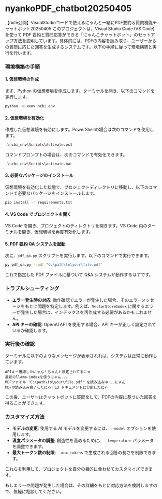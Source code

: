 # nyankoPDF_chatbot20250405
【note公開】VisualStudioコードで使えるにゃんと一緒にPDF要約＆質問機能チャットボット20250405
このプロジェクトは、Visual Studio Code (VS Code) を使って PDF 要約と質問応答ができる「にゃんこチャットボット」のセットアップ方法を説明しています。具体的には、PDFの内容を読み取り、ユーザーからの質問に応じた回答を生成するシステムです。以下の手順に従って環境構築と実行を行います。

### 環境構築の手順

#### 1. 仮想環境の作成
まず、Python の仮想環境を作成します。ターミナルを開き、以下のコマンドを実行します。

```bash
python -m venv ncbi_env
```

#### 2. 仮想環境を有効化
作成した仮想環境を有効にします。PowerShellの場合は次のコマンドを使用します。

```bash
.\ncbi_env\Scripts\Activate.ps1
```

コマンドプロンプトの場合は、次のコマンドで有効化できます。

```bash
.\ncbi_env\Scripts\activate.bat
```

#### 3. 必要なパッケージのインストール
仮想環境を有効化した状態で、プロジェクトディレクトリに移動し、以下のコマンドで必要なパッケージをインストールします。

```bash
pip install -r requirements.txt
```

#### 4. VS Code でプロジェクトを開く
VS Code を開き、プロジェクトのディレクトリを開きます。VS Code 内のターミナルを開き、仮想環境を再度有効化します。

#### 5. PDF 要約 QA システムを起動
次に、`pdf_qa.py` スクリプトを実行します。以下のコマンドで実行できます。

```bash
py pdf_qa.py --pdf "C:\path\to\your\file.pdf"
```

これで指定した PDF ファイルに基づいて Q&A システムが動作するはずです。

### トラブルシューティング

- **エラー発生時の対応**: 動作確認でエラーが発生した場合、そのエラーメッセージをもとに問題を特定します。例えば、`VectorStoreIndex` に関するエラーが発生した場合は、インデックスを再作成する必要があるかもしれません。
- **API キーの確認**: OpenAI API を使用する場合、API キーが正しく設定されているか確認します。

### 実行後の確認
ターミナルに以下のようなメッセージが表示されれば、システムは正常に動作しています。

```
APIキー確認したにゃん！ちゃんと設定されてるにゃ
最新のllama-indexを使うにゃん...
PDFファイル 'C:\path\to\your\file.pdf' を読み込み中...にゃん
PDFの読み込み完了したにゃ！13 ドキュメントに分割したにゃ
```

この後、ユーザーはチャットボットに質問をして、PDFの内容に基づいた回答を得ることができます。

### カスタマイズ方法
- **モデルの変更**: 使用する AI モデルを変更するには、`--model` オプションを使用します。
- **温度パラメータの調整**: 創造性を高めるために、`--temperature` パラメータを調整できます。
- **最大トークン数の制限**: `--max_tokens` で生成される回答の長さを制限できます。

これらを利用して、プロジェクトを自分の目的に合わせてカスタマイズできます。

もしエラーや問題が発生した場合は、その詳細をもとに対応方法を検討しますので、気軽に相談してください。

